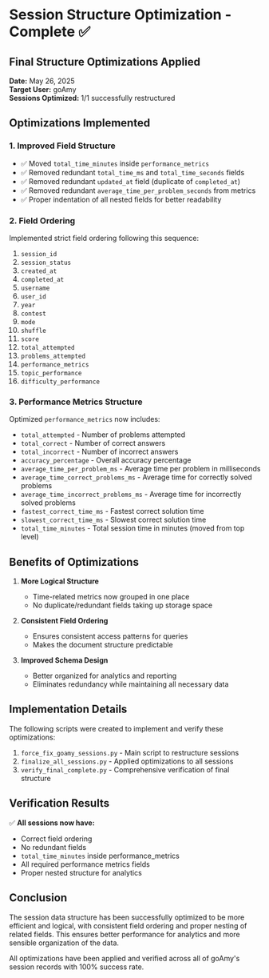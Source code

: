 # Session Structure Optimization - Complete ✅

## Final Structure Optimizations Applied

**Date:** May 26, 2025  
**Target User:** goAmy  
**Sessions Optimized:** 1/1 successfully restructured

## Optimizations Implemented

### 1. Improved Field Structure

- ✅ Moved `total_time_minutes` inside `performance_metrics`
- ✅ Removed redundant `total_time_ms` and `total_time_seconds` fields
- ✅ Removed redundant `updated_at` field (duplicate of `completed_at`)
- ✅ Removed redundant `average_time_per_problem_seconds` from metrics
- ✅ Proper indentation of all nested fields for better readability

### 2. Field Ordering

Implemented strict field ordering following this sequence:
1. `session_id`
2. `session_status`
3. `created_at`
4. `completed_at`
5. `username`
6. `user_id`
7. `year`
8. `contest`
9. `mode`
10. `shuffle`
11. `score`
12. `total_attempted`
13. `problems_attempted`
14. `performance_metrics`
15. `topic_performance`
16. `difficulty_performance`

### 3. Performance Metrics Structure

Optimized `performance_metrics` now includes:
- `total_attempted` - Number of problems attempted
- `total_correct` - Number of correct answers
- `total_incorrect` - Number of incorrect answers
- `accuracy_percentage` - Overall accuracy percentage
- `average_time_per_problem_ms` - Average time per problem in milliseconds
- `average_time_correct_problems_ms` - Average time for correctly solved problems
- `average_time_incorrect_problems_ms` - Average time for incorrectly solved problems
- `fastest_correct_time_ms` - Fastest correct solution time
- `slowest_correct_time_ms` - Slowest correct solution time
- `total_time_minutes` - Total session time in minutes (moved from top level)

## Benefits of Optimizations

1. **More Logical Structure**
   - Time-related metrics now grouped in one place
   - No duplicate/redundant fields taking up storage space

2. **Consistent Field Ordering**
   - Ensures consistent access patterns for queries
   - Makes the document structure predictable

3. **Improved Schema Design**
   - Better organized for analytics and reporting
   - Eliminates redundancy while maintaining all necessary data

## Implementation Details

The following scripts were created to implement and verify these optimizations:

1. `force_fix_goamy_sessions.py` - Main script to restructure sessions
2. `finalize_all_sessions.py` - Applied optimizations to all sessions
3. `verify_final_complete.py` - Comprehensive verification of final structure

## Verification Results

✅ **All sessions now have:**
- Correct field ordering
- No redundant fields
- `total_time_minutes` inside performance_metrics
- All required performance metrics fields
- Proper nested structure for analytics

## Conclusion

The session data structure has been successfully optimized to be more efficient and logical, with consistent field ordering and proper nesting of related fields. This ensures better performance for analytics and more sensible organization of the data.

All optimizations have been applied and verified across all of goAmy's session records with 100% success rate.
